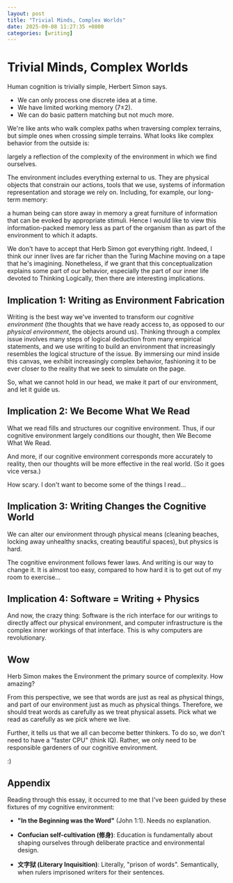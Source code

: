 ```yaml
---
layout: post
title: "Trivial Minds, Complex Worlds"
date: 2025-09-08 11:27:35 +0800
categories: [writing]
---
```


# Trivial Minds, Complex Worlds

Human cognition is trivially simple, Herbert Simon says.

- We can only process one discrete idea at a time.
- We have limited working memory (7±2).
- We can do basic pattern matching but not much more.

We're like ants who walk complex paths when traversing complex terrains, but simple ones when crossing simple terrains. What looks like complex behavior from the outside is:

<span class="commentary">largely a reflection of the complexity of the environment in which we find ourselves.</span>

The environment includes everything external to us. They are physical objects that constrain our actions, tools that we use, systems of information representation and storage we rely on. Including, for example, our long-term memory: 

<span class="commentary">a human being can store away in memory a great furniture of information that can be evoked by appropriate stimuli. Hence I would like to view this information-packed memory less as part of the organism than as part of the environment to which it adapts.</span>

We don't have to accept that Herb Simon got everything right. Indeed, I think our inner lives are far richer than the Turing Machine moving on a tape that he's imagining. Nonetheless, if we grant that this conceptualization explains some part of our behavior, especially the part of our inner life devoted to Thinking Logically, then there are interesting implications.

## Implication 1: Writing as Environment Fabrication

Writing is the best way we've invented to transform our _cognitive environment_ (the thoughts that we have ready access to, as opposed to our _physical environment_, the objects around us). Thinking through a complex issue involves many steps of logical deduction from many empirical statements, and we use writing to build an environment that increasingly resembles the logical structure of the issue. By immersing our mind inside this canvas, we exhibit increasingly complex behavior, fashioning it to be ever closer to the reality that we seek to simulate on the page.

So, what we cannot hold in our head, we make it part of our environment, and let it guide us.

## Implication 2: We Become What We Read

What we read fills and structures our cognitive environment. Thus, if our cognitive environment largely conditions our thought, then We Become What We Read.

And more, if our cognitive environment corresponds more accurately to reality, then our thoughts will be more effective in the real world. (So it goes vice versa.)

How scary. I don't want to become some of the things I read...

## Implication 3: Writing Changes the Cognitive World

We can alter our environment through physical means (cleaning beaches, locking away unhealthy snacks, creating beautiful spaces), but physics is hard. 

The cognitive environment follows fewer laws. And writing is our way to change it. It is almost too easy, compared to how hard it is to get out of my room to exercise...

## Implication 4: Software = Writing + Physics

And now, the crazy thing: Software is the rich interface for our writings to directly affect our physical environment, and computer infrastructure is the complex inner workings of that interface. This is why computers are revolutionary.

## Wow

Herb Simon makes the Environment the primary source of complexity. How amazing?

From this perspective, we see that words are just as real as physical things, and part of our environment just as much as physical things. Therefore, we should treat words as carefully as we treat physical assets. Pick what we read as carefully as we pick where we live.

Further, it tells us that we all can become better thinkers. To do so, we don't need to have a "faster CPU" (think IQ). Rather, we only need to be responsible gardeners of our cognitive environment.

:)

## Appendix

Reading through this essay, it occurred to me that I've been guided by these fixtures of my cognitive environment:

- **"In the Beginning was the Word"** (John 1:1). Needs no explanation.

- **Confucian self-cultivation (修身)**: Education is fundamentally about shaping ourselves through deliberate practice and environmental design.

- **文字狱 (Literary Inquisition)**: Literally, "prison of words". Semantically, when rulers imprisoned writers for their sentences.

